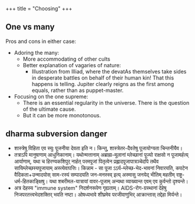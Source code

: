 +++
title = "Choosing"
+++

## One vs many
Pros and cons in either case:
- Adoring the many:
  - More accommodating of other cults
  - Better explanation of vagaries of nature:
      - Illustration from Illiad, where the devatAs themselves take sides in desperate battles on behalf of their human kin! That this happens is telling. Jupiter clearly reigns as the first among equals, rather than as puppet-master.
- Focusing on the one supreme:
    - There is an essential regularity in the universe. There is the question of the ultimate cause.
    - But it can be more monotonous.

## dharma subversion danger
- शास्त्रेषु विहिता एव स्युः पूजनीया देवता इति न। किन्तु, शास्त्रेतर-दैवतेषु पूजायोग्यता चिन्तनीयैव।
- तत्राऽपि मानुषाणाम् आधुनिकानाम्। यथोन्मत्तानाम् अब्राह्म\-मूलानां म्लेच्छानां पूज्यो राक्षसो न पूजामर्हत्य् आर्याणाम्, यथा च हिरण्यकशिपुर् नार्हत् परमपूजां पितृत्वेन प्रह्लादपूजापात्रञ्चेदपि तथैव सायिम्लेच्छस्यपूजायाम् अस्त्येवापत्तिः। किन्नाम \- सा पूजा ऽऽर्य-म्लेच्छ-भेद-भावनां निवारयति, कपटेन वैदिकता+उन्मादयोस् साम-रस्यं सम्पादयति जन-मनस्स्व् इत्य् अस्मासु जनयेद् भीतिम् महतीम् राष्ट्र-धर्म-हितकाङ्क्षिषु। यथा शबरीमल-यात्रायां वावर-पूजाम् अन्यथा व्याख्यान्त एवम् एव कुर्वन्तो दृश्यन्ते।
- अत्र देहस्य "immune system" निदर्शनरूपेण गृह्यताम्। AIDS-रोग-ग्रस्थानां देहेषु निजपरतत्त्वभेदशक्तिर् भवति नष्टा। ओषध्यभावे शीघ्रमेव परजीवाणुभिर् आक्रान्तास् तद्देहा मिर्यन्ते।
